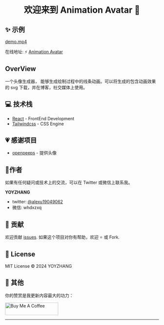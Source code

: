 <h1 align="center">欢迎来到 Animation Avatar 👋</h1>

## ✨ 示例
[demo.mp4](https://github.com/user-attachments/assets/1613b307-73ad-4cf2-961a-7d6fe81bc8c2)

在线地址: ⚡️ [Animation Avatar](https://animate-avatar.netlify.app/)

## OverView
一个头像生成器， 能够生成绘制过程中的线条动画。可以将生成的包含动画效果的 svg 下载，并在博客，社交媒体上使用。


## 💻 技术栈
- [React](https://react.dev/) - FrontEnd Development
- [Tailwindcss](https://tailwindcss.com/) - CSS Engine

## 💗 感谢项目
- [openpeeps](https://www.openpeeps.com/) - 提供头像

## 👤作者

如果有任何疑问或技术上的交流，可以在 Twitter 或微信上联系我。

**YOYZHANG**

- twitter: [@alexu19049062](https://twitter.com/alexuzhang19049062)
- 微信: whdxzxq

## 🤝 贡献
欢迎贡献 [issues](https://github.com/YOYZHANG/art-avatar/issues).
如果这个项目对你有帮助，欢迎 ⭐️ 或 Fork.


## 📝 License
MIT License © 2024 YOYZHANG

## 👀 其他
你的赞赏是我更新内容最大的功力：

<a href="https://www.buymeacoffee.com/zhangxiaoqian" target="_blank"><img src="https://cdn.buymeacoffee.com/buttons/default-orange.png" alt="Buy Me A Coffee" height="41" width="174"></a>


---

